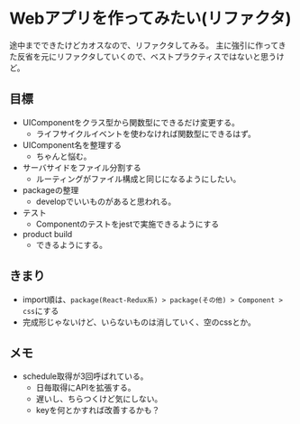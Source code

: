 # Webアプリを作ってみたい(リファクタ)

途中までできたけどカオスなので、リファクタしてみる。
主に強引に作ってきた反省を元にリファクタしていくので、ベストプラクティスではないと思うけど。

## 目標

- UIComponentをクラス型から関数型にできるだけ変更する。
  - ライフサイクルイベントを使わなければ関数型にできるはず。
- UIComponent名を整理する
  - ちゃんと悩む。
- サーバサイドをファイル分割する
  - ルーティングがファイル構成と同じになるようにしたい。
- packageの整理
  - developでいいものがあると思われる。
- テスト
  - Componentのテストをjestで実施できるようにする
- product build
  - できるようにする。

## きまり

- import順は、`package(React-Redux系) > package(その他) > Component > css`にする
- 完成形じゃないけど、いらないものは消していく、空のcssとか。

## メモ

- schedule取得が3回呼ばれている。
  - 日毎取得にAPIを拡張する。
  - 遅いし、ちらつくけど気にしない。
  - keyを何とかすれば改善するかも？